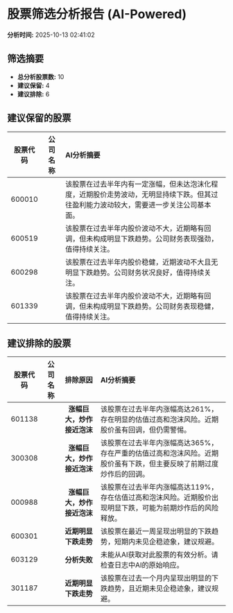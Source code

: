 # 股票筛选分析报告 (AI-Powered)

**分析时间:** 2025-10-13 02:41:02

## 筛选摘要

- **总分析股票数:** 10
- **建议保留:** 4
- **建议排除:** 6

## 建议保留的股票

| 股票代码 | 公司名称 | AI分析摘要 |
|:---:|:---:|:---|
| 600010 |  | 该股票在过去半年内有一定涨幅，但未达泡沫化程度，近期股价走势波动，无明显持续下跌。但其过往盈利能力波动较大，需要进一步关注公司基本面。 |
| 600519 |  | 该股票在过去半年内股价波动不大，近期略有回调，但未构成明显下跌趋势。公司财务表现强劲，值得持续关注。 |
| 600298 |  | 该股票在过去半年内股价稳健，近期波动不大且无明显下跌趋势。公司财务状况良好，值得持续关注。 |
| 601339 |  | 该股票在过去半年内股价波动不大，近期略有回调，但未构成明显下跌趋势。公司财务表现稳健，值得持续关注。 |

## 建议排除的股票

| 股票代码 | 公司名称 | 排除原因 | AI分析摘要 |
|:---:|:---:|:---:|:---|
| 601138 |  | **涨幅巨大，炒作接近泡沫** | 该股票在过去半年内涨幅高达261%，存在明显的估值过高和泡沫风险。近期股价虽有回调，但仍需警惕。 |
| 300308 |  | **涨幅巨大，炒作接近泡沫** | 该股票在过去半年内涨幅高达365%，存在严重的估值过高和泡沫风险。近期股价虽有下跌，但主要反映了前期过度炒作后的回调。 |
| 000988 |  | **涨幅巨大，炒作接近泡沫** | 该股票在过去半年内涨幅高达119%，存在估值过高和泡沫风险。近期股价出现明显下跌，可能为前期炒作后的风险释放。 |
| 600301 |  | **近期明显下跌走势** | 该股票在最近一周呈现出明显的下跌趋势，短期内未见企稳迹象，建议规避。 |
| 603129 |  | **分析失败** | 未能从AI获取对此股票的有效分析。请检查日志中AI的原始响应。 |
| 301187 |  | **近期明显下跌走势** | 该股票在过去一个月内呈现出明显的下跌趋势，且近期未见企稳迹象，建议规避。 |
